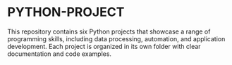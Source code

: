 # PYTHON-PROJECT
This repository contains six Python projects that showcase a range of programming skills, including data processing, automation, and application development. Each project is organized in its own folder with clear documentation and code examples.
